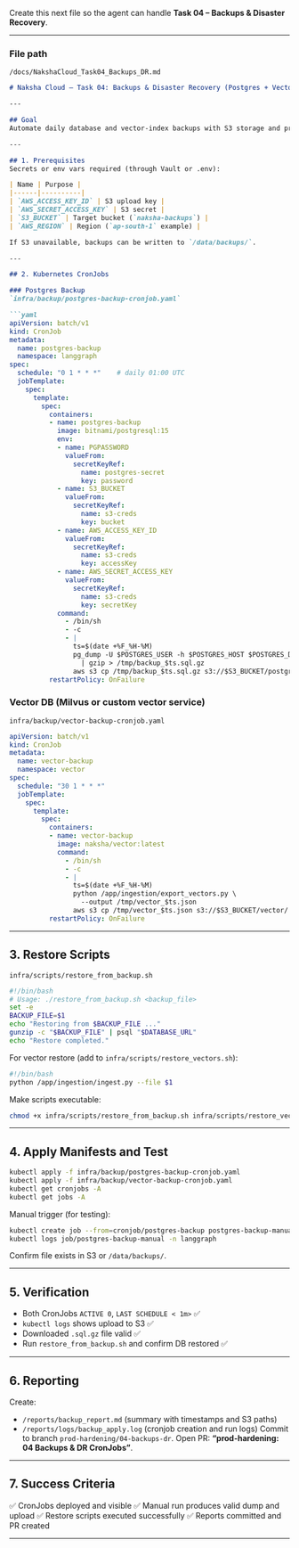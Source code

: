 Create this next file so the agent can handle **Task 04 – Backups & Disaster Recovery**.

---

### **File path**

`/docs/NakshaCloud_Task04_Backups_DR.md`

````markdown
# Naksha Cloud — Task 04: Backups & Disaster Recovery (Postgres + VectorDB)

---

## Goal
Automate daily database and vector-index backups with S3 storage and provide restore scripts.

---

## 1. Prerequisites
Secrets or env vars required (through Vault or .env):

| Name | Purpose |
|------|----------|
| `AWS_ACCESS_KEY_ID` | S3 upload key |
| `AWS_SECRET_ACCESS_KEY` | S3 secret |
| `S3_BUCKET` | Target bucket (`naksha-backups`) |
| `AWS_REGION` | Region (`ap-south-1` example) |

If S3 unavailable, backups can be written to `/data/backups/`.

---

## 2. Kubernetes CronJobs

### Postgres Backup
`infra/backup/postgres-backup-cronjob.yaml`

```yaml
apiVersion: batch/v1
kind: CronJob
metadata:
  name: postgres-backup
  namespace: langgraph
spec:
  schedule: "0 1 * * *"    # daily 01:00 UTC
  jobTemplate:
    spec:
      template:
        spec:
          containers:
          - name: postgres-backup
            image: bitnami/postgresql:15
            env:
            - name: PGPASSWORD
              valueFrom:
                secretKeyRef:
                  name: postgres-secret
                  key: password
            - name: S3_BUCKET
              valueFrom:
                secretKeyRef:
                  name: s3-creds
                  key: bucket
            - name: AWS_ACCESS_KEY_ID
              valueFrom:
                secretKeyRef:
                  name: s3-creds
                  key: accessKey
            - name: AWS_SECRET_ACCESS_KEY
              valueFrom:
                secretKeyRef:
                  name: s3-creds
                  key: secretKey
            command:
              - /bin/sh
              - -c
              - |
                ts=$(date +%F_%H-%M)
                pg_dump -U $POSTGRES_USER -h $POSTGRES_HOST $POSTGRES_DB \
                  | gzip > /tmp/backup_$ts.sql.gz
                aws s3 cp /tmp/backup_$ts.sql.gz s3://$S3_BUCKET/postgres/
          restartPolicy: OnFailure
````

### Vector DB (Milvus or custom vector service)

`infra/backup/vector-backup-cronjob.yaml`

```yaml
apiVersion: batch/v1
kind: CronJob
metadata:
  name: vector-backup
  namespace: vector
spec:
  schedule: "30 1 * * *"
  jobTemplate:
    spec:
      template:
        spec:
          containers:
          - name: vector-backup
            image: naksha/vector:latest
            command:
              - /bin/sh
              - -c
              - |
                ts=$(date +%F_%H-%M)
                python /app/ingestion/export_vectors.py \
                  --output /tmp/vector_$ts.json
                aws s3 cp /tmp/vector_$ts.json s3://$S3_BUCKET/vector/
          restartPolicy: OnFailure
```

---

## 3. Restore Scripts

`infra/scripts/restore_from_backup.sh`

```bash
#!/bin/bash
# Usage: ./restore_from_backup.sh <backup_file>
set -e
BACKUP_FILE=$1
echo "Restoring from $BACKUP_FILE ..."
gunzip -c "$BACKUP_FILE" | psql "$DATABASE_URL"
echo "Restore completed."
```

For vector restore (add to `infra/scripts/restore_vectors.sh`):

```bash
#!/bin/bash
python /app/ingestion/ingest.py --file $1
```

Make scripts executable:

```bash
chmod +x infra/scripts/restore_from_backup.sh infra/scripts/restore_vectors.sh
```

---

## 4. Apply Manifests and Test

```bash
kubectl apply -f infra/backup/postgres-backup-cronjob.yaml
kubectl apply -f infra/backup/vector-backup-cronjob.yaml
kubectl get cronjobs -A
kubectl get jobs -A
```

Manual trigger (for testing):

```bash
kubectl create job --from=cronjob/postgres-backup postgres-backup-manual -n langgraph
kubectl logs job/postgres-backup-manual -n langgraph
```

Confirm file exists in S3 or `/data/backups/`.

---

## 5. Verification

* Both CronJobs `ACTIVE 0`, `LAST SCHEDULE < 1m>` ✅
* `kubectl logs` shows upload to S3 ✅
* Downloaded `.sql.gz` file valid ✅
* Run `restore_from_backup.sh` and confirm DB restored ✅

---

## 6. Reporting

Create:

* `/reports/backup_report.md` (summary with timestamps and S3 paths)
* `/reports/logs/backup_apply.log` (cronjob creation and run logs)
  Commit to branch `prod-hardening/04-backups-dr`.
  Open PR: **“prod-hardening: 04 Backups & DR CronJobs”**.

---

## 7. Success Criteria

✅ CronJobs deployed and visible
✅ Manual run produces valid dump and upload
✅ Restore scripts executed successfully
✅ Reports committed and PR created

---




```


